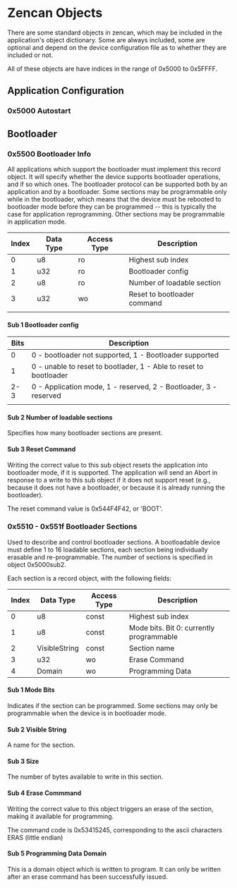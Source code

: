 # Zencan Objects

There are some standard objects in zencan, which may be included in the application's object
dictionary. Some are always included, some are optional and depend on the device configuration file
as to whether they are included or not.

All of these objects are have indices in the range of 0x5000 to 0x5FFFF.

## Application Configuration

### 0x5000 Autostart

## Bootloader

### 0x5500 Bootloader Info

All applications which support the bootloader must implement this record object. It will specify
whether the device supports bootloader operations, and if so which ones. The bootloader protocol can
be supported both by an application and by a bootloader. Some sections may be programmable only
while in the bootloader, which means that the device must be rebooted to bootloader mode before they
can be programmed -- this is typically the case for application reprogramming. Other sections may be
programmable in application mode.


| Index | Data Type | Access Type | Description                 |
| ----- | --------- | ----------- | --------------------------- |
| 0     | u8        | ro          | Highest sub index           |
| 1     | u32       | ro          | Bootloader config           |
| 2     | u8        | ro          | Number of loadable section  |
| 3     | u32       | wo          | Reset to bootloader command |
|       |           |             |                             |


#### Sub 1 Bootloader config

| Bits | Description                                                       |
| ---- | ----------------------------------------------------------------- |
| 0    | 0 - bootloader not supported, 1 - Bootloader supported            |
| 1    | 0 - unable to reset to bootlader, 1 - Able to reset to bootloader |
| 2-3  | 0 - Application mode, 1 - reserved, 2 - Bootloader, 3 - reserved  |
|      |                                                                   |

#### Sub 2 Number of loadable sections

Specifies how many bootloader sections are present.

#### Sub 3 Reset Command

Writing the correct value to this sub object resets the application into bootloader mode, if it is
supported. The application will send an Abort in response to a write to this sub object if it does
not support reset (e.g., because it does not have a bootloader, or because it is already running the
bootloader).

The reset command value is 0x544F4F42, or 'BOOT'.

### 0x5510 - 0x551f Bootloader Sections

Used to describe and control bootloader sections. A bootloadable device must define 1 to 16 loadable
sections, each section being individually erasable and re-programmable. The number of sections is
specified in object 0x5000sub2.

Each section is a record object, with the following fields:

| Index | Data Type     | Access Type | Description                              |
| ----- | ------------- | ----------- | ---------------------------------------- |
| 0     | u8            | const       | Highest sub index                        |
| 1     | u8            | const       | Mode bits. Bit 0: currently programmable |
| 2     | VisibleString | const       | Section name                             |
| 3     | u32           | wo          | Erase Command                            |
| 4     | Domain        | wo          | Programming Data                         |

#### Sub 1 Mode Bits

Indicates if the section can be programmed. Some sections may only be programmable when the device
is in bootloader mode.

#### Sub 2 Visible String

A name for the section.

#### Sub 3 Size

The number of bytes available to write in this section.

#### Sub 4 Erase Commmand

Writing the correct value to this object triggers an erase of the section, making it available for
programming.

The command code is 0x53415245, corresponding to the ascii characters ERAS (little endian)

#### Sub 5 Programming Data Domain

This is a domain object which is written to program. It can only be written after an erase command
has been successfully issued.



